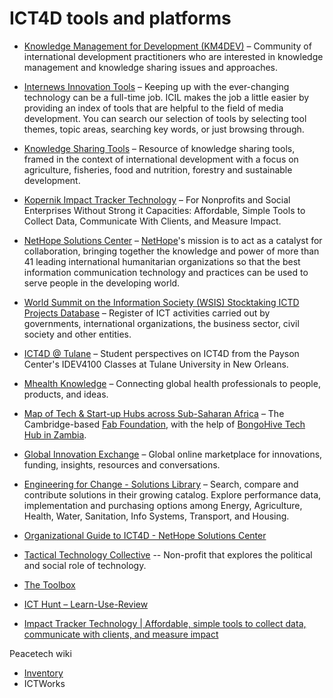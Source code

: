 # ICT4D tools and platforms

- [Knowledge Management for Development (KM4DEV)](http://www.km4dev.org/) – Community of international development practitioners who are interested in knowledge management and knowledge sharing issues and approaches.
- [Internews Innovation Tools](https://innovation.internews.org/tools) – Keeping up with the ever-changing technology can be a full-time job. ICIL makes the job a little easier by providing an index of tools that are helpful to the field of media development. You can search our selection of tools by selecting tool themes, topic areas, searching key words, or just browsing through.
- [Knowledge Sharing Tools](http://www.kstoolkit.org/) – Resource of knowledge sharing tools, framed in the context of international development with a focus on agriculture, fisheries, food and nutrition, forestry and sustainable development.
- [Kopernik Impact Tracker Technology](http://impacttrackertech.kopernik.info/) – For Nonprofits and Social Enterprises Without Strong it Capacities: Affordable, Simple Tools to Collect Data, Communicate With Clients, and Measure Impact.
- [NetHope Solutions Center](http://solutionscenter.nethope.org/) – [NetHope](http://nethope.org/)'s mission is to act as a catalyst for collaboration, bringing together the knowledge and power of more than 41 leading international humanitarian organizations so that the best information communication technology and practices can be used to serve people in the developing world.
- [World Summit on the Information Society (WSIS) Stocktaking ICTD Projects Database](http://groups.itu.int/Default.aspx?tabid=788) – Register of ICT activities carried out by governments, international organizations, the business sector, civil society and other entities.
- [ICT4D @ Tulane](https://tulaneict4d.wordpress.com/country-ict-resources/) – Student perspectives on ICT4D from the Payson Center's IDEV4100 Classes at Tulane University in New Orleans.
- [Mhealth Knowledge](http://mhealthknowledge.org/) – Connecting global health professionals to people, products, and ideas.
- [Map of Tech & Start-up Hubs across Sub-Saharan Africa](https://docs.google.com/spreadsheets/d/1DvXVB2ikFzUxi78lznojlZyDcR_Gn43i7m-Y3mkTrCQ/edit#gid=0) – The Cambridge-based [Fab Foundation](http://www.fabfoundation.org/), with the help of [BongoHive Tech Hub in Zambia](http://bongohive.co.zm/).
- [Global Innovation Exchange](http://www.globalinnovationexchange.com/) – Global online marketplace for innovations, funding, insights, resources and conversations.
- [Engineering for Change - Solutions Library](http://solutions.engineeringforchange.org/) – Search, compare and contribute solutions in their growing catalog. Explore performance data, implementation and purchasing options among Energy, Agriculture, Health, Water, Sanitation, Info Systems, Transport, and Housing.

- [Organizational Guide to ICT4D - NetHope Solutions Center](http://solutionscenter.nethope.org/toolkit/view/organizational-guide-to-ict4d)

- [Tactical Technology Collective](https://tacticaltech.org/) -- Non-profit that explores the political and social role of technology.

- [The Toolbox](http://www.thetoolbox.org/)
- [ICT Hunt – Learn-Use-Review](http://icthunt.pollicy.org/)
- [Impact Tracker Technology | Affordable, simple tools to collect data, communicate with clients, and measure impact](http://impacttrackertech.kopernik.info/)

Peacetech wiki


- [Inventory](https://sites.google.com/view/digitaltech4resilience/inventory)
- ICTWorks
